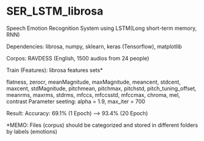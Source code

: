 # SER_LSTM_librosa
 
Speech Emotion Recognition System using LSTM(Long short-term memory, RNN)

Dependencies: librosa, numpy, sklearn, keras (Tensorflow), matplotlib

Corpos: RAVDESS (English, 1500 audios from 24 people)

Train (Features): librosa features sets*

flatness, zerocr, meanMagnitude, maxMagnitude, meancent, stdcent, maxcent, stdMagnitude, pitchmean, pitchmax, pitchstd, pitch_tuning_offset, meanrms, maxrms, stdrms, mfccs, mfccsstd, mfccmax, chroma, mel, contrast
Parameter seeting: alpha = 1.9, max_iter = 700

Result: Accuracy: 69.1% (1 Epoch) --> 93.4% (20 Epoch)

*MEMO: Files (corpus) should be categorized and stored in different folders by labels (emotions)
